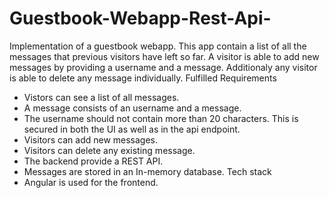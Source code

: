 # Guestbook-Webapp-Rest-Api-
Implementation of a guestbook webapp. This app contain a list of
all the messages that previous visitors have left so far. A visitor is able to add new messages
by providing a username and a message. Additionaly any visitor is able to delete any
message individually.
Fulfilled Requirements
- Vistors can see a list of all messages.
- A message consists of an username and a message.
- The username should not contain more than 20 characters. This is secured in both
the UI as well as in the api endpoint.
- Visitors can add new messages.
- Visitors can delete any existing message.
- The backend provide a REST API.
- Messages are stored in an In-memory database.
Tech stack
- Angular is used for the frontend.
